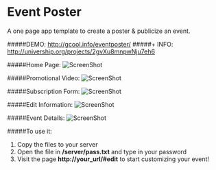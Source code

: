 # Event Poster
A one page app template to create a poster & publicize an event. 

#####DEMO: http://gcool.info/eventposter/
#####+ INFO: http://univership.org/projects/2gvXu8mnpwNju7eh6

#####Home Page:
![ScreenShot](http://gcool.info/eventposter/screenshots/home.png)

#####Promotional Video:
![ScreenShot](http://gcool.info/eventposter/screenshots/video.png)

#####Subscription Form:
![ScreenShot](http://gcool.info/eventposter/screenshots/subscription_form.png)

#####Edit Information:
![ScreenShot](http://gcool.info/eventposter/screenshots/edit_page.png)

#####Event Details:
![ScreenShot](http://gcool.info/eventposter/screenshots/details.png)


#####To use it:

1. Copy the files to your server
2. Open the file in **/server/pass.txt** and type in your password
3. Visit the page **http://your_url/#edit** to start customizing your event!
